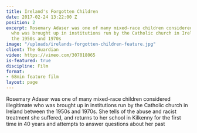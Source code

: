 ```yaml
---
title: Ireland's Forgotten Children
date: 2017-02-24 13:22:00 Z
position: 2
excerpt: Rosemary Adaser was one of many mixed-race children considered illegitimate
  who was brought up in institutions run by the Catholic church in Ireland between
  the 1950s and 1970s
image: "/uploads/irelands-forgotten-children-feature.jpg"
client: The Guardian
video: https://vimeo.com/307018065
is-featured: true
discipline: Film
format:
- 68min feature film
layout: page
---
```


Rosemary Adaser was one of many mixed-race children considered illegitimate who was brought up in institutions run by the Catholic church in Ireland between the 1950s and 1970s. She tells of the abuse and racist treatment she suffered, and returns to her school in Kilkenny for the first time in 40 years and attempts to answer questions about her past